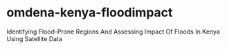 # omdena-kenya-floodimpact
Identifying Flood-Prone Regions And Assessing Impact Of Floods In Kenya Using Satellite Data
